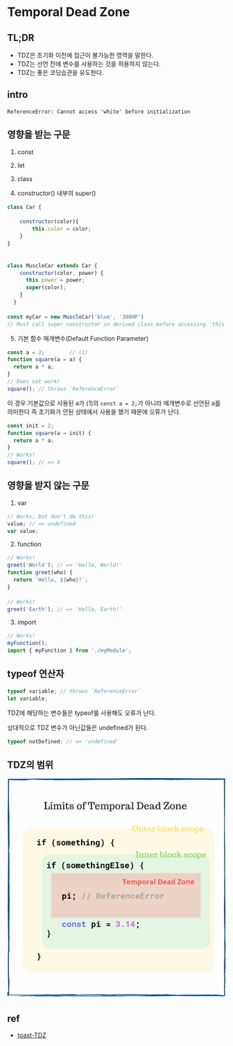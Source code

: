 # Temporal Dead Zone


## TL;DR
- TDZ은 초기화 이전에 접근이 불가능한 영역을 말한다.
- TDZ는 선언 전에 변수를 사용하는 것을 허용하지 않는다.
- TDZ는 좋은 코딩습관을 유도한다.

## intro

    ReferenceError: Cannot access 'white' before initialization 


## 영향을 받는 구문

1. const


2. let


3. class

4.  constructor() 내부의 super()
```js
class Car {

    constructor(color){
        this.color = color;
    }
}


class MuscleCar extends Car {
    constructor(color, power) {
      this.power = power;
      super(color);
    }
  }

const myCar = new MuscleCar('blue', '300HP')
// Must call super constructor in derived class before accessing 'this' or returning from derived constructor
```


5. 기본 함수 매개변수(Default Function Parameter)

```js
const a = 2;        // (1)
function square(a = a) {
  return a * a;
}
// Does not work!
square(); // throws `ReferenceError`
```
이 경우 기본값으로 사용된 a가 (1)의 `const a = 2;`가 아니라 매개변수로 선언된 a를 의미한다 즉 초기화가 안된 상태에서 사용을 했기 때문에 오류가 난다.  



```js
const init = 2;
function square(a = init) {
  return a * a;
}
// Works!
square(); // => 4
```



## 영향을 받지 않는 구문

1. var 

```js
// Works, but don't do this!
value; // => undefined
var value;

```

2. function

```js
// Works!
greet('World'); // => 'Hello, World!'
function greet(who) {
  return `Hello, ${who}!`;
}

// Works!
greet('Earth'); // => 'Hello, Earth!'
```

3. import

```js
// Works!
myFunction();
import { myFunction } from './myModule';
```

## typeof 연산자

```js
typeof variable; // throws `ReferenceError`
let variable;
```
TDZ에 해당하는 변수들은 typeof를 사용해도 오류가 난다.

상대적으로 TDZ 변수가 아닌값들은 undefined가 된다.
```js
typeof notDefined; // => 'undefined'
```



## TDZ의 범위
![](../resource/img/javascript/TDZ.png)



## ref
- [toast-TDZ](https://ui.toast.com/weekly-pick/ko_20191014/)
